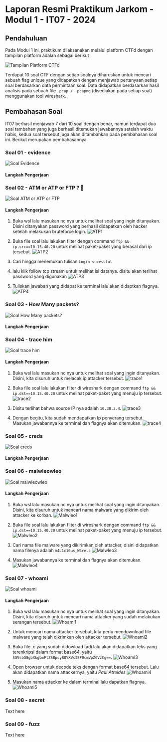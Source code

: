 # Laporan Resmi Praktikum Jarkom - Modul 1 - IT07 - 2024

## Pendahuluan

Pada Modul 1 ini, praktikum dilaksanakan melalui platform CTFd dengan tampilan platform adalah sebagai berikut

![Tampilan Platform CTFd](./Media/Screenshot%202024-04-01%20151353.png)

Terdapat 10 soal CTF dengan setiap soalnya diharuskan untuk mencari sebuah flag unique yang didapatkan dengan menjawab pertanyaan setiap soal berdasarkan data permintaan soal. Data didapatkan berdasarkan hasil analisis pada sebuah file `.pcap / .pcapng` (disediakan pada setiap soal) menggunakan tool wireshark.

## Pembahasan Soal

IT07 berhasil menjawab 7 dari 10 soal dengan benar, namun terdapat dua soal tambahan yang juga berhasil ditemukan jawabannya setelah waktu habis, kedua soal tersebut juga akan ditambahkan pada pembahasan soal ini. Berikut merupakan pembahasannya

### Soal 01 - evidence

![Soal Evidence](./Media/soal-evidence.png)

#### Langkah Pengerjaan

### Soal 02 - ATM or ATP or FTP ? 🤔

![Soal ATM or ATP or FTP](./Media/soal-atm.png)

#### Langkah Pengerjaan

1. Buka wsl lalu masukan nc nya untuk melihat soal yang ingin ditanyakan. Disini ditanyakan password yang berhasil didapatkan oleh hacker setelah melakukan bruteforce login.
   ![ATP1](./Media/atp1.png)

2. Buka file soal lalu lakukan filter dengan command `ftp && ip.src==10.15.40.20` untuk melihat paket-paket yang berasal dari ip tersebut.
   ![ATP2](./Media/atp2.png)

3. Cari hingga menemukan tulisan `Login sucessful`
4. lalu klik follow tcp stream untuk melihat isi datanya. disitu akan terlihat password yang digunakan
   ![ATP3](./Media/atp3.png)

5. Tuliskan jawaban yang didapat ke terminal lalu akan didaptkan flagnya.
   ![ATP4](./Media/atp4.png)

### Soal 03 - How Many packets?

![Soal How Many packets?](./Media/soal-packets.png)

#### Langkah Pengerjaan

### Soal 04 - trace him

![Soal trace him](./Media/soal-tracehim.png)

#### Langkah Pengerjaan

1.  Buka wsl lalu masukan nc nya untuk melihat soal yang ingin ditanyakan. Disini, kita disuruh untuk melacak ip attacker tersebut.
    ![trace1](./Media/trace1.png)

2.  Buka file soal lalu lakukan filter di wireshark dengan command `ftp && ip.dst==10.15.40.20` untuk melihat paket-paket yang menuju ip tersebut.
    ![trace2](./Media/trace2.png)

3.  Disitu terlihat bahwa source IP nya adalah `10.30.3.4`.
    ![trace3](./Media/trace3.png)

4.  Dengan begitu, kita sudah mendapatkan Ip penyerang tersebut. Masukan jawabannya ke terminal dan flagnya akan ditemukan.
    ![trace4](./Media/trace4.png)

### Soal 05 - creds

![Soal creds](./Media/soal-creds.png)

#### Langkah Pengerjaan

### Soal 06 - malwleowleo

![Soal malwleowleo](./Media/soal-malwleo.png)

#### Langkah Pengerjaan

1. Buka wsl lalu masukan nc nya untuk melihat soal yang ingin ditanyakan. Disini, kita disuruh untuk mencari nama malware yang dikirim oleh attacker ke korban.
   ![Malwleo1](./Media/malwleo1.png)

2. Buka file soal lalu lakukan filter di wireshark dengan command `ftp && ip.dst==10.15.40.20` untuk melihat paket-paket yang menuju ip tersebut.
   ![Malwleo2](./Media/malwleo2.png)

3. Cari nama file malware yang dikirimkan oleh attacker, disini didapatkan nama filenya adalah `m4L1c10us_W4re.c`
   ![Malwleo3](./Media/malwleo3.png)

4. Masukan jawabannya ke terminal dan flagnya akan ditemukan.
   ![Malwleo4](./Media/malwleo4.png)

### Soal 07 - whoami

![Soal whoami](./Media/soal-whoami.png)

#### Langkah Pengerjaan

1. Buka wsl lalu masukan nc nya untuk melihat soal yang ingin ditanyakan. Disini, kita disuruh untuk mencari nama attacker yang sudah melakukan serangan tersebut.
   ![Whoami1](./Media/whoami1.png)

2. Untuk mencari nama attacker tersebut, kita perlu mendownload file malware yang telah dikrimkan oleh attacker tersebut.
   ![Whoami2](./Media/whoami2.png)

3. Buka file .c yang sudah didowload tadi lalu akan didapatkan teks yang terenkripsi dalam format base64, yaitu `SGVsbG8gbXkgbmFtZSBpcyBQYXVsIEF0cmVpZGVzCg==`.
   ![Whoami3](./Media/whoami3.png)

4. Open browser untuk decode teks dengan format base64 tersebut. Lalu akan didapatkan nama attackernya, yaitu _Paul Atreides_
   ![Whoami4](./Media/whoami4.png)

5. Masukan nama attacker ke dalam terminal lalu dapatkan flagnya.
   ![Whoami5](./Media/whoami5.png)

### Soal 08 - secret

Text here

### Soal 09 - fuzz

Text here
